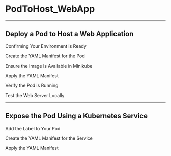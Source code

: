 # PodToHost_WebApp
--------------------------------------------------------------------
Deploy a Pod to Host a Web Application
-----------------------------------------------------------------------

Confirming Your Environment is Ready

Create the YAML Manifest for the Pod

Ensure the Image Is Available in Minikube

Apply the YAML Manifest

Verify the Pod is Running

Test the Web Server Locally

--------------------------------------------------------------------
Expose the Pod Using a Kubernetes Service
--------------------------------------------------------------------

Add the Label to Your Pod

Create the YAML Manifest for the Service

Apply the YAML Manifest
